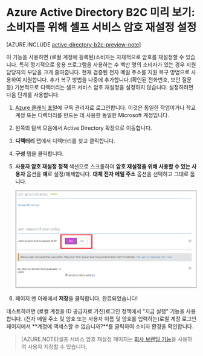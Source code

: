 <properties
	pageTitle="Azure Active Directory B2C 미리 보기: 셀프 서비스 암호 재설정 | Microsoft Azure"
	description="Azure Active Directory B2C 미리 보기에서 소비자를 위해 셀프 서비스 암호 재설정을 설정하는 방법을 보여주는 항목"
	services="active-directory-b2c"
	documentationCenter=""
	authors="swkrish"
	manager="msmbaldwin"
	editor="curtand"/>

<tags
	ms.service="active-directory-b2c"
	ms.workload="identity"
	ms.tgt_pltfrm="na"
	ms.devlang="na"
	ms.topic="article"
	ms.date="12/22/2015"
	ms.author="swkrish"/>

# Azure Active Directory B2C 미리 보기: 소비자를 위해 셀프 서비스 암호 재설정 설정

[AZURE.INCLUDE [active-directory-b2c-preview-note](../../includes/active-directory-b2c-preview-note.md)]

이 기능을 사용하면 (로컬 계정에 등록된)소비자는 자체적으로 암호를 재설정할 수 있습니다. 특히 정기적으로 응용 프로그램을 사용하는 수 백만 명의 소비자가 있는 경우 지원 담당자의 부담을 크게 줄여줍니다. 현재 검증된 전자 메일 주소를 지원 복구 방법으로 사용하여 지원합니다. 추가 복구 방법을 나중에 추가합니다.(확인된 전화번호, 보안 질문 등) 기본적으로 디렉터리는 셀프 서비스 암호 재설정을 설정하지 않습니다. 설정하려면 다음 단계를 사용합니다.

1. [Azure 클래식 포털](https://manage.windowsazure.com/)에 구독 관리자로 로그인합니다. 이것은 동일한 작업이거나 학교 계정 또는 디렉터리를 만드는 데 사용한 동일한 Microsoft 계정입니다.
2. 왼쪽의 탐색 모음에서 Active Directory 확장으로 이동합니다.
3. **디렉터리** 탭에서 디렉터리를 찾고 클릭합니다.
4. **구성** 탭을 클릭합니다.
5. **사용자 암호 재설정 정책** 섹션으로 스크롤하여 **암호 재설정을 위해 사용할 수 있는 사용자** 옵션을 **예**로 설정/해제합니다. **대체 전자 메일 주소** 옵션을 선택하고 그대로 둡니다.

    ![셀프 서비스 암호 재설정](./media/active-directory-b2c-reference-sspr/sspr.png)
 
6. 페이지 맨 아래에서 **저장**을 클릭합니다. 완료되었습니다!

테스트하려면 (로컬 계정을 ID 공급자로 가진)로그인 정책에서 "지금 실행" 기능을 사용합니다. (전자 메일 주소 및 암호 또는 사용자 이름 및 암호를 입력하는)로컬 계정 로그인 페이지에서 **계정에 액세스할 수 없습니까?**를 클릭하여 소비자 환경을 확인합니다.

> [AZURE.NOTE]셀프 서비스 암호 재설정 페이지는 [회사 브랜딩 기능](active-directory-add-company-branding.md)을 사용하여 사용자 지정할 수 있습니다.

<!---HONumber=AcomDC_0107_2016-->